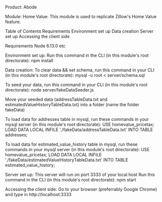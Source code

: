 Product: Abode

Module: Home Value:
This module is used to replicate Zillow's Home Value feature.

Table of Contents
Requirements
Environment set up
Data creation
Server set up
Accessing the client side

Requirements
Node 6.13.0
etc


Environment set up:
Run this command in the CLI (in this module's root directorate):
npm install


Data creation:
To clear data && set schema, run this command in your CLI (in this module's root directorate):
mysql -u root < server/schema.sql

To seed your data, run this command in your CLI (in this module's root directorate):
node server/fakeDataSeeder.js

Move your seeded data (addressTableData.txt and estimatedValueHistoryTableData.txt) into a folder (name the folder fakeData)

To load data for addresses table in mysql, run these commands in your mysql server (in this module's root directorate):
USE homevalue_pricetax;
LOAD DATA LOCAL INFILE './fakeData/addressTableData.txt' INTO TABLE addresses;

To load data for estimated_value_history table in mysql, run these commands in your mysql server (in this module's root directorate):
USE homevalue_pricetax;
LOAD DATA LOCAL INFILE './fakeData/estimatedValueHistoryTableData.txt' INTO TABLE estimated_value_history;


Server set up:
This server will run on port 3333 of your local host
Run this command in the CLI (in this module's root directorate):
npm start

Accessing the client side:
Go to your browser (preferrably Google Chrome) and type in http://localhost:3333